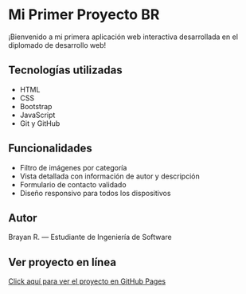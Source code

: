 # Mi Primer Proyecto BR

¡Bienvenido a mi primera aplicación web interactiva desarrollada en el diplomado de desarrollo web!

## Tecnologías utilizadas

- HTML
- CSS
- Bootstrap 
- JavaScript
- Git y GitHub

## Funcionalidades

- Filtro de imágenes por categoría
- Vista detallada con información de autor y descripción
- Formulario de contacto validado
- Diseño responsivo para todos los dispositivos

## Autor

Brayan R. — Estudiante de Ingeniería de Software

## Ver proyecto en línea

[Click aquí para ver el proyecto en GitHub Pages](https://brayan-rodriguez-iberoamericana.github.io/Primer-Proyecto-Web/)
